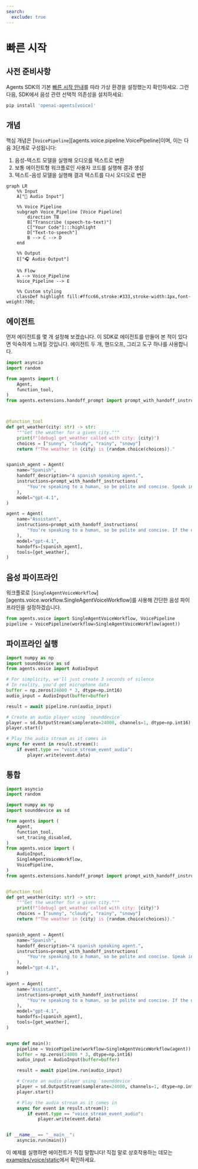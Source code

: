 ```yaml
---
search:
  exclude: true
---
```

# 빠른 시작

## 사전 준비사항

Agents SDK의 기본 [빠른 시작 안내](../quickstart.md)를 따라 가상 환경을 설정했는지 확인하세요. 그런 다음, SDK에서 음성 관련 선택적 의존성을 설치하세요:

```bash
pip install 'openai-agents[voice]'
```

## 개념

핵심 개념은 [`VoicePipeline`][agents.voice.pipeline.VoicePipeline]이며, 이는 다음 3단계로 구성됩니다:

1. 음성-텍스트 모델을 실행해 오디오를 텍스트로 변환
2. 보통 에이전트형 워크플로인 사용자 코드를 실행해 결과 생성
3. 텍스트-음성 모델을 실행해 결과 텍스트를 다시 오디오로 변환

```mermaid
graph LR
    %% Input
    A["🎤 Audio Input"]

    %% Voice Pipeline
    subgraph Voice_Pipeline [Voice Pipeline]
        direction TB
        B["Transcribe (speech-to-text)"]
        C["Your Code"]:::highlight
        D["Text-to-speech"]
        B --> C --> D
    end

    %% Output
    E["🎧 Audio Output"]

    %% Flow
    A --> Voice_Pipeline
    Voice_Pipeline --> E

    %% Custom styling
    classDef highlight fill:#ffcc66,stroke:#333,stroke-width:1px,font-weight:700;

```

## 에이전트

먼저 에이전트를 몇 개 설정해 보겠습니다. 이 SDK로 에이전트를 만들어 본 적이 있다면 익숙하게 느껴질 것입니다. 에이전트 두 개, 핸드오프, 그리고 도구 하나를 사용합니다.

```python
import asyncio
import random

from agents import (
    Agent,
    function_tool,
)
from agents.extensions.handoff_prompt import prompt_with_handoff_instructions



@function_tool
def get_weather(city: str) -> str:
    """Get the weather for a given city."""
    print(f"[debug] get_weather called with city: {city}")
    choices = ["sunny", "cloudy", "rainy", "snowy"]
    return f"The weather in {city} is {random.choice(choices)}."


spanish_agent = Agent(
    name="Spanish",
    handoff_description="A spanish speaking agent.",
    instructions=prompt_with_handoff_instructions(
        "You're speaking to a human, so be polite and concise. Speak in Spanish.",
    ),
    model="gpt-4.1",
)

agent = Agent(
    name="Assistant",
    instructions=prompt_with_handoff_instructions(
        "You're speaking to a human, so be polite and concise. If the user speaks in Spanish, handoff to the spanish agent.",
    ),
    model="gpt-4.1",
    handoffs=[spanish_agent],
    tools=[get_weather],
)
```

## 음성 파이프라인

워크플로로 [`SingleAgentVoiceWorkflow`][agents.voice.workflow.SingleAgentVoiceWorkflow]를 사용해 간단한 음성 파이프라인을 설정하겠습니다.

```python
from agents.voice import SingleAgentVoiceWorkflow, VoicePipeline
pipeline = VoicePipeline(workflow=SingleAgentVoiceWorkflow(agent))
```

## 파이프라인 실행

```python
import numpy as np
import sounddevice as sd
from agents.voice import AudioInput

# For simplicity, we'll just create 3 seconds of silence
# In reality, you'd get microphone data
buffer = np.zeros(24000 * 3, dtype=np.int16)
audio_input = AudioInput(buffer=buffer)

result = await pipeline.run(audio_input)

# Create an audio player using `sounddevice`
player = sd.OutputStream(samplerate=24000, channels=1, dtype=np.int16)
player.start()

# Play the audio stream as it comes in
async for event in result.stream():
    if event.type == "voice_stream_event_audio":
        player.write(event.data)

```

## 통합

```python
import asyncio
import random

import numpy as np
import sounddevice as sd

from agents import (
    Agent,
    function_tool,
    set_tracing_disabled,
)
from agents.voice import (
    AudioInput,
    SingleAgentVoiceWorkflow,
    VoicePipeline,
)
from agents.extensions.handoff_prompt import prompt_with_handoff_instructions


@function_tool
def get_weather(city: str) -> str:
    """Get the weather for a given city."""
    print(f"[debug] get_weather called with city: {city}")
    choices = ["sunny", "cloudy", "rainy", "snowy"]
    return f"The weather in {city} is {random.choice(choices)}."


spanish_agent = Agent(
    name="Spanish",
    handoff_description="A spanish speaking agent.",
    instructions=prompt_with_handoff_instructions(
        "You're speaking to a human, so be polite and concise. Speak in Spanish.",
    ),
    model="gpt-4.1",
)

agent = Agent(
    name="Assistant",
    instructions=prompt_with_handoff_instructions(
        "You're speaking to a human, so be polite and concise. If the user speaks in Spanish, handoff to the spanish agent.",
    ),
    model="gpt-4.1",
    handoffs=[spanish_agent],
    tools=[get_weather],
)


async def main():
    pipeline = VoicePipeline(workflow=SingleAgentVoiceWorkflow(agent))
    buffer = np.zeros(24000 * 3, dtype=np.int16)
    audio_input = AudioInput(buffer=buffer)

    result = await pipeline.run(audio_input)

    # Create an audio player using `sounddevice`
    player = sd.OutputStream(samplerate=24000, channels=1, dtype=np.int16)
    player.start()

    # Play the audio stream as it comes in
    async for event in result.stream():
        if event.type == "voice_stream_event_audio":
            player.write(event.data)


if __name__ == "__main__":
    asyncio.run(main())
```

이 예제를 실행하면 에이전트가 직접 말합니다! 직접 말로 상호작용하는 데모는 [examples/voice/static](https://github.com/openai/openai-agents-python/tree/main/examples/voice/static)에서 확인하세요.